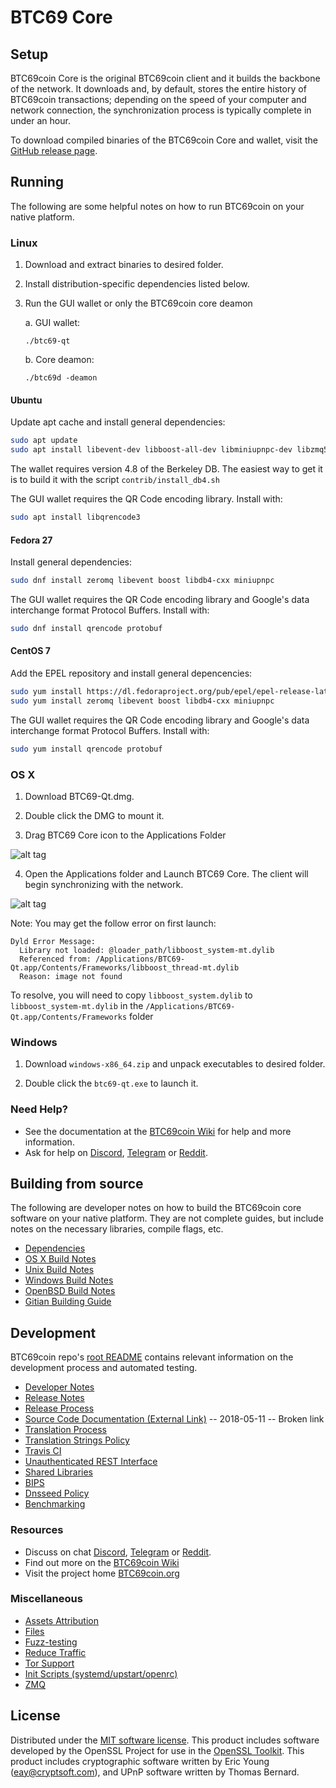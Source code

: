 BTC69 Core
==============

Setup
---------------------
BTC69coin Core is the original BTC69coin client and it builds the backbone of the network. It downloads and, by default, stores the entire history of BTC69coin transactions; depending on the speed of your computer and network connection, the synchronization process is typically complete in under an hour.

To download compiled binaries of the BTC69coin Core and wallet, visit the [GitHub release page](https://github.com/BTC69Project/BTC69coin/releases).

Running
---------------------
The following are some helpful notes on how to run BTC69coin on your native platform.

### Linux

1) Download and extract binaries to desired folder.

2) Install distribution-specific dependencies listed below.

3) Run the GUI wallet or only the BTC69coin core deamon

   a. GUI wallet:

   `./btc69-qt`

   b. Core deamon:

   `./btc69d -deamon`

#### Ubuntu

Update apt cache and install general dependencies:

```bash
sudo apt update
sudo apt install libevent-dev libboost-all-dev libminiupnpc-dev libzmq5 software-properties-common
```

The wallet requires version 4.8 of the Berkeley DB. The easiest way to get it is to build it with the script `contrib/install_db4.sh`


The GUI wallet requires the QR Code encoding library. Install with:
```bash
sudo apt install libqrencode3
```

#### Fedora 27

Install general dependencies:
```bash
sudo dnf install zeromq libevent boost libdb4-cxx miniupnpc
```

The GUI wallet requires the QR Code encoding library and Google's data interchange format Protocol Buffers. Install with:
```bash
sudo dnf install qrencode protobuf
```

#### CentOS 7

Add the EPEL repository and install general depencencies:

```bash
sudo yum install https://dl.fedoraproject.org/pub/epel/epel-release-latest-7.noarch.rpm
sudo yum install zeromq libevent boost libdb4-cxx miniupnpc
```

The GUI wallet requires the QR Code encoding library and Google's data interchange format Protocol Buffers. Install with:
```bash
sudo yum install qrencode protobuf
```

### OS X

1) Download BTC69-Qt.dmg.

2) Double click the DMG to mount it.

3) Drag BTC69 Core icon to the Applications Folder

![alt tag](https://i.imgur.com/GLhBFUV.png)

4) Open the Applications folder and Launch BTC69 Core. The client will begin synchronizing with the network.

![alt tag](https://i.imgur.com/v3962qo.png)

Note: You may get the follow error on first launch:
```
Dyld Error Message:
  Library not loaded: @loader_path/libboost_system-mt.dylib
  Referenced from: /Applications/BTC69-Qt.app/Contents/Frameworks/libboost_thread-mt.dylib
  Reason: image not found
```
To resolve, you will need to copy `libboost_system.dylib` to `libboost_system-mt.dylib` in the `/Applications/BTC69-Qt.app/Contents/Frameworks` folder

### Windows

1) Download `windows-x86_64.zip` and unpack executables to desired folder.

2) Double click the `btc69-qt.exe` to launch it.

### Need Help?

- See the documentation at the [BTC69coin Wiki](https://btc69.wiki/wiki/BTC69coin_Wiki) for help and more information.
- Ask for help on [Discord](https://discord.gg/DUkcBst), [Telegram](https://t.me/BTC69coinDev) or [Reddit](https://www.reddit.com/r/BTC69coin/).

Building from source
---------------------
The following are developer notes on how to build the BTC69coin core software on your native platform. They are not complete guides, but include notes on the necessary libraries, compile flags, etc.

- [Dependencies](https://github.com/BTC69Project/BTC69coin/tree/master/doc/dependencies.md)
- [OS X Build Notes](https://github.com/BTC69Project/BTC69coin/tree/master/doc/build-osx.md)
- [Unix Build Notes](https://github.com/BTC69Project/BTC69coin/tree/master/doc/build-unix.md)
- [Windows Build Notes](https://github.com/BTC69Project/BTC69coin/tree/master/doc/build-windows.md)
- [OpenBSD Build Notes](https://github.com/BTC69Project/BTC69coin/tree/master/doc/build-openbsd.md)
- [Gitian Building Guide](https://github.com/BTC69Project/BTC69coin/tree/master/doc/gitian-building.md)

Development
---------------------
BTC69coin repo's [root README](https://github.com/BTC69Project/BTC69coin/blob/master/README.md) contains relevant information on the development process and automated testing.

- [Developer Notes](https://github.com/BTC69Project/BTC69coin/blob/master/doc/developer-notes.md)
- [Release Notes](https://github.com/BTC69Project/BTC69coin/blob/master/doc/release-notes.md)
- [Release Process](https://github.com/BTC69Project/BTC69coin/blob/master/doc/release-process.md)
- [Source Code Documentation (External Link)](https://dev.visucore.com/btc69/doxygen/) -- 2018-05-11 -- Broken link
- [Translation Process](https://github.com/BTC69Project/BTC69coin/blob/master/doc/translation_process.md)
- [Translation Strings Policy](https://github.com/BTC69Project/BTC69coin/blob/master/doc/translation_strings_policy.md)
- [Travis CI](https://github.com/BTC69Project/BTC69coin/blob/master/doc/travis-ci.md)
- [Unauthenticated REST Interface](https://github.com/BTC69Project/BTC69coin/blob/master/doc/REST-interface.md)
- [Shared Libraries](https://github.com/BTC69Project/BTC69coin/blob/master/doc/shared-libraries.md)
- [BIPS](https://github.com/BTC69Project/BTC69coin/blob/master/doc/bips.md)
- [Dnsseed Policy](https://github.com/BTC69Project/BTC69coin/blob/master/doc/dnsseed-policy.md)
- [Benchmarking](https://github.com/BTC69Project/BTC69coin/blob/master/doc/benchmarking.md)

### Resources
- Discuss on chat [Discord](https://discord.gg/jn6uhur), [Telegram](https://t.me/BTC69coinDev) or [Reddit](https://www.reddit.com/r/BTC69coin/).
- Find out more on the [BTC69coin Wiki](https://btc69.wiki/wiki/BTC69coin_Wiki)
- Visit the project home [BTC69coin.org](https://btc69coin.org)

### Miscellaneous
- [Assets Attribution](https://github.com/BTC69Project/BTC69coin/blob/master/doc/assets-attribution.md)
- [Files](https://github.com/BTC69Project/BTC69coin/blob/master/doc/files.md)
- [Fuzz-testing](https://github.com/BTC69Project/BTC69coin/blob/master/doc/fuzzing.md)
- [Reduce Traffic](https://github.com/BTC69Project/BTC69coin/blob/master/doc/reduce-traffic.md)
- [Tor Support](https://github.com/BTC69Project/BTC69coin/blob/master/doc/tor.md)
- [Init Scripts (systemd/upstart/openrc)](https://github.com/BTC69Project/BTC69coin/blob/master/doc/init.md)
- [ZMQ](https://github.com/BTC69Project/BTC69coin/blob/master/doc/zmq.md)

License
---------------------
Distributed under the [MIT software license](https://github.com/BTC69Project/BTC69coin/blob/master/COPYING).
This product includes software developed by the OpenSSL Project for use in the [OpenSSL Toolkit](https://www.openssl.org/). This product includes
cryptographic software written by Eric Young ([eay@cryptsoft.com](mailto:eay@cryptsoft.com)), and UPnP software written by Thomas Bernard.
